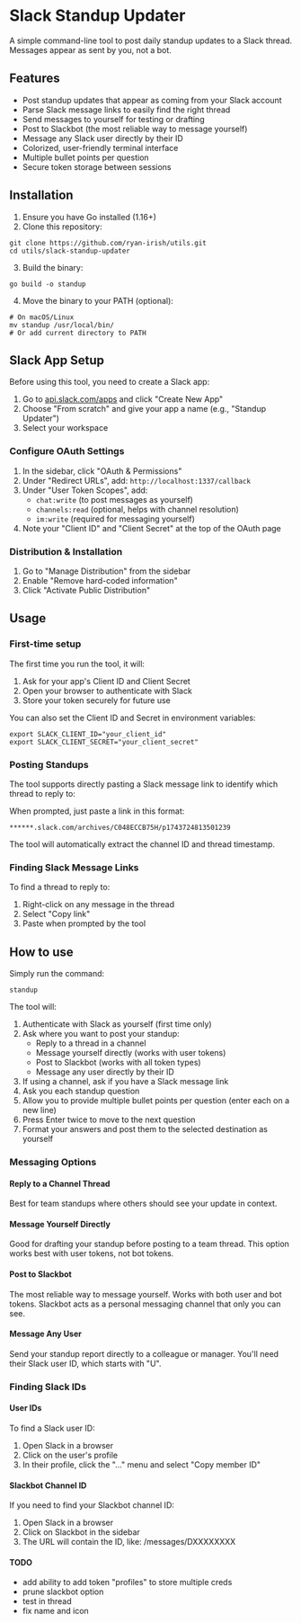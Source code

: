 # Slack Standup Updater

A simple command-line tool to post daily standup updates to a Slack thread. Messages appear as sent by you, not a bot.

## Features

- Post standup updates that appear as coming from your Slack account
- Parse Slack message links to easily find the right thread
- Send messages to yourself for testing or drafting
- Post to Slackbot (the most reliable way to message yourself)
- Message any Slack user directly by their ID
- Colorized, user-friendly terminal interface
- Multiple bullet points per question
- Secure token storage between sessions

## Installation

1. Ensure you have Go installed (1.16+)
2. Clone this repository:
```
git clone https://github.com/ryan-irish/utils.git
cd utils/slack-standup-updater
```

3. Build the binary:
```
go build -o standup
```

4. Move the binary to your PATH (optional):
```
# On macOS/Linux
mv standup /usr/local/bin/
# Or add current directory to PATH
```

## Slack App Setup

Before using this tool, you need to create a Slack app:

1. Go to [api.slack.com/apps](https://api.slack.com/apps) and click "Create New App"
2. Choose "From scratch" and give your app a name (e.g., "Standup Updater")
3. Select your workspace

### Configure OAuth Settings

1. In the sidebar, click "OAuth & Permissions"
2. Under "Redirect URLs", add: `http://localhost:1337/callback`
3. Under "User Token Scopes", add:
   - `chat:write` (to post messages as yourself)
   - `channels:read` (optional, helps with channel resolution)
   - `im:write` (required for messaging yourself)
4. Note your "Client ID" and "Client Secret" at the top of the OAuth page

### Distribution & Installation

1. Go to "Manage Distribution" from the sidebar
2. Enable "Remove hard-coded information"
3. Click "Activate Public Distribution"

## Usage

### First-time setup

The first time you run the tool, it will:
1. Ask for your app's Client ID and Client Secret
2. Open your browser to authenticate with Slack
3. Store your token securely for future use

You can also set the Client ID and Secret in environment variables:
```
export SLACK_CLIENT_ID="your_client_id"
export SLACK_CLIENT_SECRET="your_client_secret"
```

### Posting Standups

The tool supports directly pasting a Slack message link to identify which thread to reply to:

When prompted, just paste a link in this format:
```
******.slack.com/archives/C048ECCB75H/p1743724813501239
```

The tool will automatically extract the channel ID and thread timestamp.

### Finding Slack Message Links

To find a thread to reply to:
1. Right-click on any message in the thread
2. Select "Copy link"
3. Paste when prompted by the tool

## How to use

Simply run the command:

```
standup
```

The tool will:
1. Authenticate with Slack as yourself (first time only)
2. Ask where you want to post your standup:
   - Reply to a thread in a channel
   - Message yourself directly (works with user tokens)
   - Post to Slackbot (works with all token types)
   - Message any user directly by their ID
3. If using a channel, ask if you have a Slack message link
4. Ask you each standup question
5. Allow you to provide multiple bullet points per question (enter each on a new line)
6. Press Enter twice to move to the next question
7. Format your answers and post them to the selected destination as yourself

### Messaging Options

#### Reply to a Channel Thread
Best for team standups where others should see your update in context.

#### Message Yourself Directly
Good for drafting your standup before posting to a team thread. This option works best with user tokens, not bot tokens.

#### Post to Slackbot
The most reliable way to message yourself. Works with both user and bot tokens. Slackbot acts as a personal messaging channel that only you can see.

#### Message Any User
Send your standup report directly to a colleague or manager. You'll need their Slack user ID, which starts with "U".

### Finding Slack IDs

#### User IDs
To find a Slack user ID:
1. Open Slack in a browser
2. Click on the user's profile
3. In their profile, click the "..." menu and select "Copy member ID"

#### Slackbot Channel ID
If you need to find your Slackbot channel ID:
1. Open Slack in a browser
2. Click on Slackbot in the sidebar
3. The URL will contain the ID, like: /messages/DXXXXXXXX

#### TODO
- add ability to add token "profiles" to store multiple creds
- prune slackbot option
- test in thread
- fix name and icon
